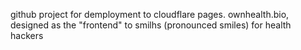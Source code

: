 github project for demployment to cloudflare pages. ownhealth.bio, designed as the "frontend" to smilhs (pronounced smiles) for health hackers
